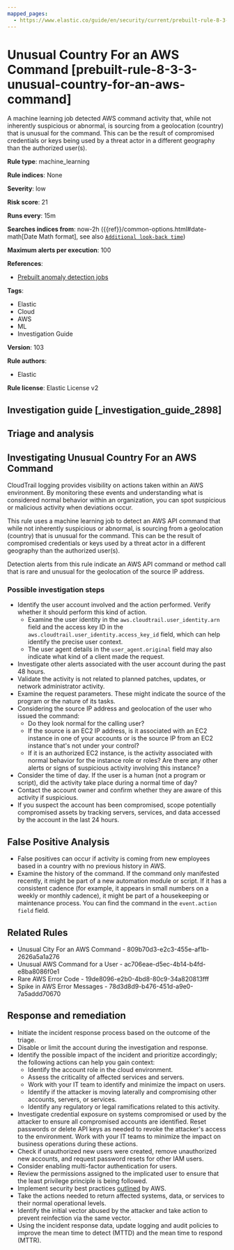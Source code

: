 ```yaml
---
mapped_pages:
  - https://www.elastic.co/guide/en/security/current/prebuilt-rule-8-3-3-unusual-country-for-an-aws-command.html
---
```


# Unusual Country For an AWS Command [prebuilt-rule-8-3-3-unusual-country-for-an-aws-command]

A machine learning job detected AWS command activity that, while not inherently suspicious or abnormal, is sourcing from a geolocation (country) that is unusual for the command. This can be the result of compromised credentials or keys being used by a threat actor in a different geography than the authorized user(s).

**Rule type**: machine_learning

**Rule indices**: None

**Severity**: low

**Risk score**: 21

**Runs every**: 15m

**Searches indices from**: now-2h ({{ref}}/common-options.html#date-math[Date Math format], see also [`Additional look-back time`](docs-content://solutions/security/detect-and-alert/create-detection-rule.md#rule-schedule))

**Maximum alerts per execution**: 100

**References**:

* [Prebuilt anomaly detection jobs](docs-content://reference/security/prebuilt-anomaly-detection-jobs.md)

**Tags**:

* Elastic
* Cloud
* AWS
* ML
* Investigation Guide

**Version**: 103

**Rule authors**:

* Elastic

**Rule license**: Elastic License v2

## Investigation guide [_investigation_guide_2898]

## Triage and analysis

## Investigating Unusual Country For an AWS Command

CloudTrail logging provides visibility on actions taken within an AWS environment. By monitoring these events and understanding what is considered normal behavior within an organization, you can spot suspicious or malicious activity when deviations occur.

This rule uses a machine learning job to detect an AWS API command that while not inherently suspicious or abnormal, is sourcing from a geolocation (country) that is unusual for the command. This can be the result of compromised credentials or keys used by a threat actor in a different geography than the authorized user(s).

Detection alerts from this rule indicate an AWS API command or method call that is rare and unusual for the geolocation of the source IP address.

### Possible investigation steps

- Identify the user account involved and the action performed. Verify whether it should perform this kind of action.
    - Examine the user identity in the `aws.cloudtrail.user_identity.arn` field and the access key ID in the `aws.cloudtrail.user_identity.access_key_id` field, which can help identify the precise user context.
    - The user agent details in the `user_agent.original` field may also indicate what kind of a client made the request.
- Investigate other alerts associated with the user account during the past 48 hours.
- Validate the activity is not related to planned patches, updates, or network administrator activity.
- Examine the request parameters. These might indicate the source of the program or the nature of its tasks.
- Considering the source IP address and geolocation of the user who issued the command:
    - Do they look normal for the calling user?
    - If the source is an EC2 IP address, is it associated with an EC2 instance in one of your accounts or is the source IP from an EC2 instance that's not under your control?
    - If it is an authorized EC2 instance, is the activity associated with normal behavior for the instance role or roles? Are there any other alerts or signs of suspicious activity involving this instance?
- Consider the time of day. If the user is a human (not a program or script), did the activity take place during a normal time of day?
- Contact the account owner and confirm whether they are aware of this activity if suspicious.
- If you suspect the account has been compromised, scope potentially compromised assets by tracking servers, services, and data accessed by the account in the last 24 hours.

## False Positive Analysis

- False positives can occur if activity is coming from new employees based in a country with no previous history in AWS.
- Examine the history of the command. If the command only manifested recently, it might be part of a new automation module or script. If it has a consistent cadence (for example, it appears in small numbers on a weekly or monthly cadence), it might be part of a housekeeping or maintenance process. You can find the command in the `event.action field` field.

## Related Rules

- Unusual City For an AWS Command - 809b70d3-e2c3-455e-af1b-2626a5a1a276
- Unusual AWS Command for a User - ac706eae-d5ec-4b14-b4fd-e8ba8086f0e1
- Rare AWS Error Code - 19de8096-e2b0-4bd8-80c9-34a820813fff
- Spike in AWS Error Messages - 78d3d8d9-b476-451d-a9e0-7a5addd70670

## Response and remediation

- Initiate the incident response process based on the outcome of the triage.
- Disable or limit the account during the investigation and response.
- Identify the possible impact of the incident and prioritize accordingly; the following actions can help you gain context:
    - Identify the account role in the cloud environment.
    - Assess the criticality of affected services and servers.
    - Work with your IT team to identify and minimize the impact on users.
    - Identify if the attacker is moving laterally and compromising other accounts, servers, or services.
    - Identify any regulatory or legal ramifications related to this activity.
- Investigate credential exposure on systems compromised or used by the attacker to ensure all compromised accounts are identified. Reset passwords or delete API keys as needed to revoke the attacker's access to the environment. Work with your IT teams to minimize the impact on business operations during these actions.
- Check if unauthorized new users were created, remove unauthorized new accounts, and request password resets for other IAM users.
- Consider enabling multi-factor authentication for users.
- Review the permissions assigned to the implicated user to ensure that the least privilege principle is being followed.
- Implement security best practices [outlined](https://aws.amazon.com/premiumsupport/knowledge-center/security-best-practices/) by AWS.
- Take the actions needed to return affected systems, data, or services to their normal operational levels.
- Identify the initial vector abused by the attacker and take action to prevent reinfection via the same vector.
- Using the incident response data, update logging and audit policies to improve the mean time to detect (MTTD) and the mean time to respond (MTTR).

